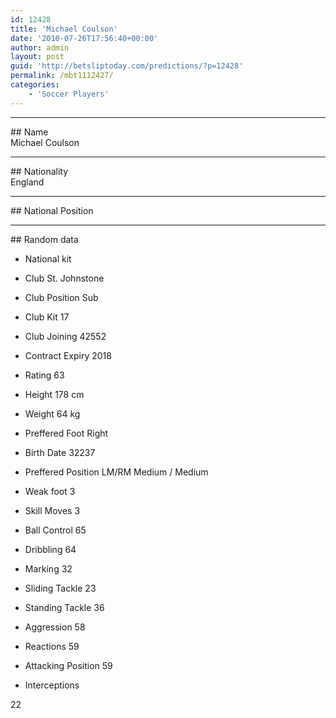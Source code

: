```yaml
---
id: 12428
title: 'Michael Coulson'
date: '2010-07-26T17:56:40+00:00'
author: admin
layout: post
guid: 'http://betsliptoday.com/predictions/?p=12428'
permalink: /mbt1112427/
categories:
    - 'Soccer Players'
---
```


- - - - - -

\## Name  
 Michael Coulson

- - - - - -

\## Nationality  
 England

- - - - - -

\## National Position

- - - - - -

\## Random data

- National kit
- Club
 St. Johnstone

- Club Position
 Sub

- Club Kit
 17

- Club Joining
 42552

- Contract Expiry
 2018

- Rating
 63

- Height
 178 cm

- Weight
 64 kg

- Preffered Foot
 Right

- Birth Date
 32237

- Preffered Position
 LM/RM Medium / Medium

- Weak foot
 3

- Skill Moves
 3

- Ball Control
 65

- Dribbling
 64

- Marking
 32

- Sliding Tackle
 23

- Standing Tackle
 36

- Aggression
 58

- Reactions
 59

- Attacking Position
 59

- Interceptions

 22